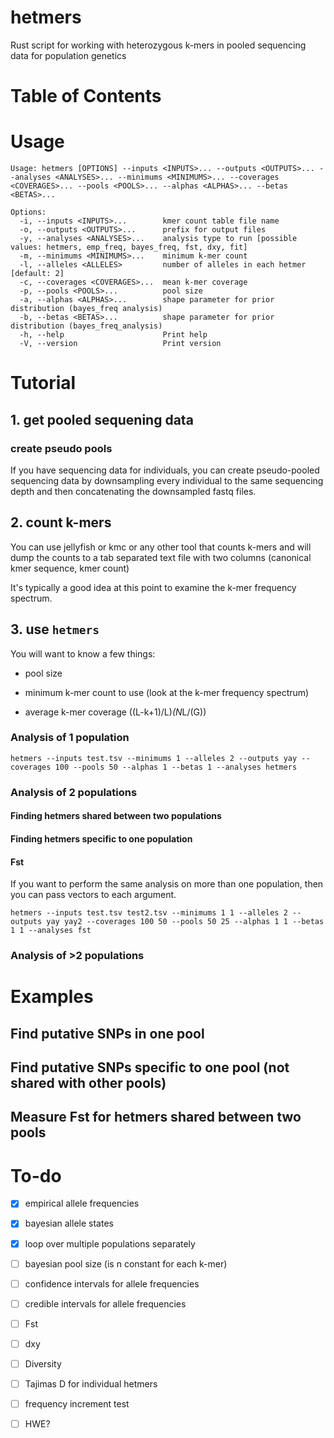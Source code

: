 # hetmers

Rust script for working with heterozygous k-mers in pooled sequencing data for population genetics

# Table of Contents

# Usage

```
Usage: hetmers [OPTIONS] --inputs <INPUTS>... --outputs <OUTPUTS>... --analyses <ANALYSES>... --minimums <MINIMUMS>... --coverages <COVERAGES>... --pools <POOLS>... --alphas <ALPHAS>... --betas <BETAS>...

Options:
  -i, --inputs <INPUTS>...        kmer count table file name
  -o, --outputs <OUTPUTS>...      prefix for output files
  -y, --analyses <ANALYSES>...    analysis type to run [possible values: hetmers, emp_freq, bayes_freq, fst, dxy, fit]
  -m, --minimums <MINIMUMS>...    minimum k-mer count
  -l, --alleles <ALLELES>         number of alleles in each hetmer [default: 2]
  -c, --coverages <COVERAGES>...  mean k-mer coverage
  -p, --pools <POOLS>...          pool size
  -a, --alphas <ALPHAS>...        shape parameter for prior distribution (bayes_freq analysis)
  -b, --betas <BETAS>...          shape parameter for prior distribution (bayes_freq_analysis)
  -h, --help                      Print help
  -V, --version                   Print version
```

# Tutorial

## 1. get pooled sequening data

### create pseudo pools

If you have sequencing data for individuals, you can create pseudo-pooled sequencing data by downsampling every individual to the same sequencing depth and then concatenating the downsampled fastq files.

## 2. count k-mers

You can use jellyfish or kmc or any other tool that counts k-mers and will dump the counts to a tab separated text file with two columns (canonical kmer sequence, kmer count)

It's typically a good idea at this point to examine the k-mer frequency spectrum.

## 3. use `hetmers`

You will want to know a few things:

* pool size

* minimum k-mer count to use (look at the k-mer frequency spectrum)

* average k-mer coverage ((L-k+1)/L)*(N*L/(G))

### Analysis of 1 population

`hetmers --inputs test.tsv --minimums 1 --alleles 2 --outputs yay --coverages 100 --pools 50 --alphas 1 --betas 1 --analyses hetmers`

### Analysis of 2 populations

#### Finding hetmers shared between two populations

#### Finding hetmers specific to one population

#### Fst

If you want to perform the same analysis on more than one population, then you can pass vectors to each argument.

`hetmers --inputs test.tsv test2.tsv --minimums 1 1 --alleles 2 --outputs yay yay2 --coverages 100 50 --pools 50 25 --alphas 1 1 --betas 1 1 --analyses fst`

### Analysis of >2 populations

# Examples

## Find putative SNPs in one pool

## Find putative SNPs specific to one pool (not shared with other pools)

## Measure Fst for hetmers shared between two pools

# To-do

- [x] empirical allele frequencies

- [x] bayesian allele states

- [x] loop over multiple populations separately

- [ ] bayesian pool size (is n constant for each k-mer)

- [ ] confidence intervals for allele frequencies

- [ ] credible intervals for allele frequencies

- [ ] Fst

- [ ] dxy

- [ ] Diversity

- [ ] Tajimas D for individual hetmers

- [ ] frequency increment test

- [ ] HWE?
